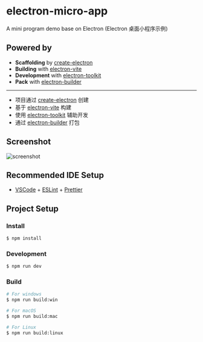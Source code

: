 # electron-micro-app

A mini program demo base on Electron (Electron 桌面小程序示例)


## Powered by

- **Scaffolding** by [create-electron](https://github.com/alex8088/quick-start/tree/master/packages/create-electron)
- **Building** with [electron-vite](https://github.com/alex8088/electron-vite)
- **Development** with [electron-toolkit](https://github.com/alex8088/electron-toolkit)
- **Pack** with [electron-builder](https://www.electron.build)

---

- 项目通过 [create-electron](https://github.com/alex8088/quick-start/tree/master/packages/create-electron) 创建
- 基于 [electron-vite](https://github.com/alex8088/electron-vite) 构建
- 使用 [electron-toolkit](https://github.com/alex8088/electron-toolkit) 辅助开发
- 通过 [electron-builder](https://www.electron.build) 打包

## Screenshot

![screenshot](https://alex8088.github.io/assets/electron-micro-app-screenshot.gif)

## Recommended IDE Setup

- [VSCode](https://code.visualstudio.com/) + [ESLint](https://marketplace.visualstudio.com/items?itemName=dbaeumer.vscode-eslint) + [Prettier](https://marketplace.visualstudio.com/items?itemName=esbenp.prettier-vscode)

## Project Setup

### Install

```bash
$ npm install
```

### Development

```bash
$ npm run dev
```

### Build

```bash
# For windows
$ npm run build:win

# For macOS
$ npm run build:mac

# For Linux
$ npm run build:linux
```
